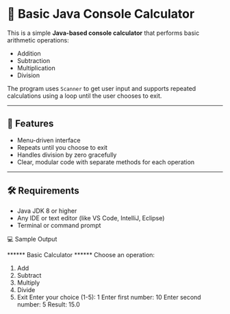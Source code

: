 # 🧮 Basic Java Console Calculator

This is a simple **Java-based console calculator** that performs basic arithmetic operations:
- Addition
- Subtraction
- Multiplication
- Division

The program uses `Scanner` to get user input and supports repeated calculations using a loop until the user chooses to exit.

---

## 🚀 Features

- Menu-driven interface
- Repeats until you choose to exit
- Handles division by zero gracefully
- Clear, modular code with separate methods for each operation

---

## 🛠 Requirements

- Java JDK 8 or higher
- Any IDE or text editor (like VS Code, IntelliJ, Eclipse)
- Terminal or command prompt

💻 Sample Output

****** Basic Calculator ******
Choose an operation:
1. Add
2. Subtract
3. Multiply
4. Divide
5. Exit
Enter your choice (1-5): 1
Enter first number: 10
Enter second number: 5
Result: 15.0
